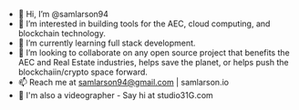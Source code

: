 - 👋 Hi, I’m @samlarson94
- 👀 I’m interested in building tools for the AEC, cloud computing, and blockchain technology.
- 🌱 I’m currently learning full stack development. 
- 💞️ I’m looking to collaborate on any open source project that benefits the AEC and Real Estate industries, helps save the planet, or helps push the blockchaiin/crypto space forward. 
- 📫 Reach me at samlarson94@gmail.com | samlarson.io
- 🎥 I'm also a videographer - Say hi at studio31G.com

<!---
samlarson94/samlarson94 is a ✨ special ✨ repository because its `README.md` (this file) appears on your GitHub profile.
You can click the Preview link to take a look at your changes.
--->
